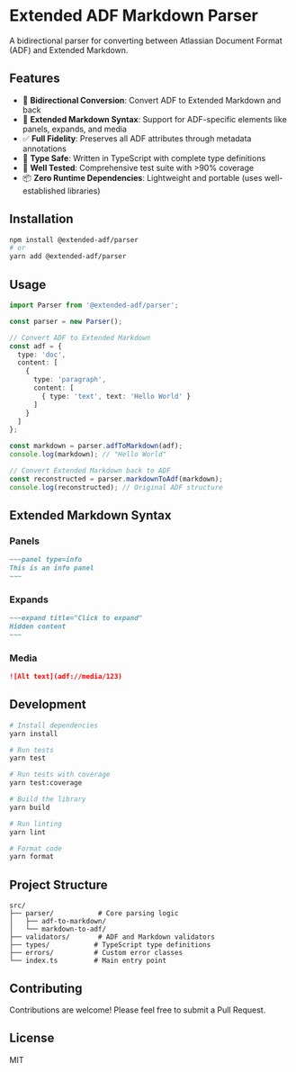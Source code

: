 # Extended ADF Markdown Parser

A bidirectional parser for converting between Atlassian Document Format (ADF) and Extended Markdown.

## Features

- 🔄 **Bidirectional Conversion**: Convert ADF to Extended Markdown and back
- 📝 **Extended Markdown Syntax**: Support for ADF-specific elements like panels, expands, and media
- ✅ **Full Fidelity**: Preserves all ADF attributes through metadata annotations
- 🎯 **Type Safe**: Written in TypeScript with complete type definitions
- 🧪 **Well Tested**: Comprehensive test suite with >90% coverage
- 📦 **Zero Runtime Dependencies**: Lightweight and portable (uses well-established libraries)

## Installation

```bash
npm install @extended-adf/parser
# or
yarn add @extended-adf/parser
```

## Usage

```typescript
import Parser from '@extended-adf/parser';

const parser = new Parser();

// Convert ADF to Extended Markdown
const adf = {
  type: 'doc',
  content: [
    {
      type: 'paragraph',
      content: [
        { type: 'text', text: 'Hello World' }
      ]
    }
  ]
};

const markdown = parser.adfToMarkdown(adf);
console.log(markdown); // "Hello World"

// Convert Extended Markdown back to ADF
const reconstructed = parser.markdownToAdf(markdown);
console.log(reconstructed); // Original ADF structure
```

## Extended Markdown Syntax

### Panels
```markdown
~~~panel type=info
This is an info panel
~~~
```

### Expands
```markdown
~~~expand title="Click to expand"
Hidden content
~~~
```

### Media
```markdown
![Alt text](adf://media/123)
```

## Development

```bash
# Install dependencies
yarn install

# Run tests
yarn test

# Run tests with coverage
yarn test:coverage

# Build the library
yarn build

# Run linting
yarn lint

# Format code
yarn format
```

## Project Structure

```
src/
├── parser/           # Core parsing logic
│   ├── adf-to-markdown/
│   └── markdown-to-adf/
├── validators/       # ADF and Markdown validators
├── types/           # TypeScript type definitions
├── errors/          # Custom error classes
└── index.ts         # Main entry point
```

## Contributing

Contributions are welcome! Please feel free to submit a Pull Request.

## License

MIT